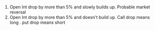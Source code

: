 1. Open Int drop by more than 5% and slowly builds up. Probable market reversal 
2. Open Int drop by more than 5% and doesn't build up. Call drop means long . put drop means short